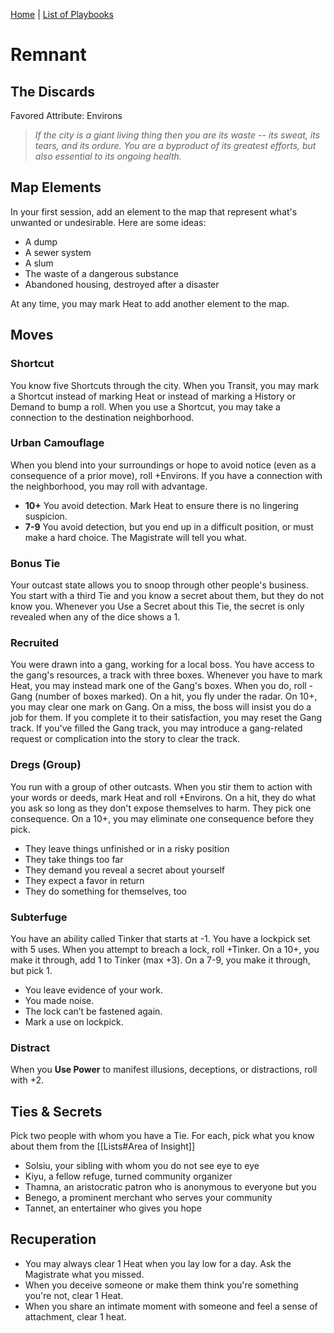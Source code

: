 [Home](../index.md) | [List of Playbooks](../index.md#Playbooks)

# Remnant
## The Discards
Favored Attribute: Environs

>*If the city is a giant living thing then you are its waste -- its sweat, its tears, and its ordure. You are a byproduct of its greatest efforts, but also essential to its ongoing health.*

## Map Elements
In your first session, add an element to the map that represent what's unwanted or undesirable. Here are some ideas:

- A dump
- A sewer system
- A slum
- The waste of a dangerous substance
- Abandoned housing, destroyed after a disaster

At any time, you may mark Heat to add another element to the map.

## Moves

### Shortcut
You know five Shortcuts through the city. When you Transit, you may mark a Shortcut instead of marking Heat or instead of marking a History or Demand to bump a roll. When you use a Shortcut, you may take a connection to the destination neighborhood.

### Urban Camouflage
When you blend into your surroundings or hope to avoid notice (even as a consequence of a prior move), roll +Environs. If you have a connection with the neighborhood, you may roll with advantage.

- **10+** You avoid detection. Mark Heat to ensure there is no lingering suspicion.
- **7-9** You avoid detection, but you end up in a difficult position, or must make a hard choice. The Magistrate will tell you what. 


### Bonus Tie
Your outcast state allows you to snoop through other people's business. You start with a third Tie and you know a secret about them, but they do not know you. Whenever you Use a Secret about this Tie, the secret is only revealed when any of the dice shows a 1.

### Recruited
You were drawn into a gang, working for a local boss. You have access to the gang's resources, a track with three boxes. Whenever you have to mark Heat, you may instead mark one of the Gang's boxes. When you do, roll -Gang (number of boxes marked). On a hit, you fly under the radar. On 10+, you may clear one mark on Gang. On a miss, the boss will insist you do a job for them. If you complete it to their satisfaction, you may reset the Gang track. If you've filled the Gang track, you may introduce a gang-related request or complication into the story to clear the track.

### Dregs (Group)
You run with a group of other outcasts. When you stir them to action with your words or deeds, mark Heat and roll +Environs. On a hit, they do what you ask so long as they don't expose themselves to harm. They pick one consequence. On a 10+, you may eliminate one consequence before they pick.

-   They leave things unfinished or in a risky position
-   They take things too far
-   They demand you reveal a secret about yourself
-   They expect a favor in return
-   They do something for themselves, too

### Subterfuge
You have an ability called Tinker that starts at -1. You have a lockpick set with 5 uses. When you attempt to breach a lock, roll +Tinker. On a 10+, you make it through, add 1 to Tinker (max +3). On a 7-9, you make it through, but pick 1.

- You leave evidence of your work. 
- You made noise.  
- The lock can’t be fastened again. 
- Mark a use on lockpick.

### Distract
When you **Use Power** to manifest illusions, deceptions, or distractions, roll with +2.

## Ties & Secrets
Pick two people with whom you have a Tie. For each, pick what you know about them from the [[Lists#Area of Insight]]

- Solsiu, your sibling with whom you do not see eye to eye
- Kiyu, a fellow refuge, turned community organizer
- Thamna, an aristocratic patron who is anonymous to everyone but you
- Benego, a prominent merchant who serves your community
- Tannet, an entertainer who gives you hope


## Recuperation
- You may always clear 1 Heat when you lay low for a day. Ask the Magistrate what you missed.
- When you deceive someone or make them think you're something you're not, clear 1 Heat.
- When you share an intimate moment with someone and feel a sense of attachment, clear 1 heat.
